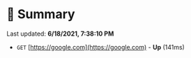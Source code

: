 # 📖 Summary
Last updated: **6/18/2021, 7:38:10 PM**

- `GET` [https://google.com](https://google.com) - **Up** (141ms)
